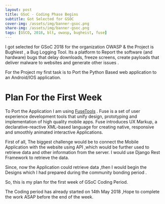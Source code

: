 ```yaml
---
layout: post
title: GSoC - Coding Phase Begins
subtitle: Got Selected for GSOC
cover-img: /assets/img/banner-gsoc.png
share-img: /assets/img/banner-gsoc.png
tags: [GSCO, 2018, blt, owasp, bugheist, fuse]
---
```


I got selected for GSoC 2018 for the organization OWASP & the Project is Bughiest , a Bug Logging Tool. Its a platform to Report the software (and hardware) bugs that delay downloads, freeze screens, create payloads that deliver malware to websites and generate other issues .

For the Project my first task is to Port the Python Based web application to an Android/IOS application.

# Plan For the First Week #

To Port the Application I am using [FuseTools](https://www.fusetools.com/ "Fusetools") . Fuse is a set of user experience development tools that unify design, prototyping and implementation of high quality mobile apps. Fuse introduces UX Markup, a declarative-reactive XML-based language for creating native, responsive and smoothly animated interactive Applications.

First of all, The biggest challenge would be to connect the Mobile Application with the website using API ,which would be further used to retrieve data and other information from the server. I would use Django Rest Framework to retrieve the data.

Since, now the Application could retrieve data ,then I would begin the Designs which I had prepared during the community bonding period .

So, this is my plan for the first week of GSoC Coding Period.

The Coding period has already started on 14th May 2018 ,Hope to complete the work ASAP before the end of the week.

